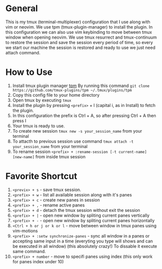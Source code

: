 # General
This is my tmux (terminal-multiplexer) configuration that I use along with vim or neovim.
We use tpm (tmux-plugin-manager) to install the plugin. In this configuration we can also use vim keybinding to move between tmux window when opening neovim.
We use tmux resurrect and tmux-continuum to restore the session and save the session every period of time, so every we start our machine the session is restored and ready to use we just need attach command.

# How to Use
1. Install tmux plugin manager [tpm](https://github.com/tmux-plugins/tpm)
    By running this command `git clone https://github.com/tmux-plugins/tpm ~/.tmux/plugins/tpm`
2. Copy this config file to your home directory
3. Open tmux by executing `tmux`
4. Install the plugin by pressing `<prefix>` + I (capital i, as in Install) to fetch the plugin.
5. In this configuration the prefix is Ctrl + A, so after pressing Ctrl + A then press I
6. Your tmux is ready to use.
7. To create new session `tmux new -s your_session_name` from your terminal
8. To attacth to previous session use command `tmux attach -t your_session_name` from your terminal
9. To rename session `<prefix> + :rename-session [-t current-name] [new-name]` from inside tmux session

# Favorite Shortcut
1. `<previx> + s` - save tmux session.
2. `<prefix> + w` - list all available session along with it's panes
3. `<prefix> + c` - create new panes in session
4. `<prefix> + ,` - rename active panes
5. `<prefix> + d` - detach the tmux session without exit the session
6. `<prefix> + |` - open new window by spliting current panes vertically
7. `<prefix> + -` - open new window by spliting current panes horizontally
8. `<Ctrl + h or j or k or l` - move between window in tmux panes using vim-motions
9. `<prefix> + :setw synchronize-panes` - sync all window in a panes or accepting same input in a time (everyting you type will shows and can be executed in all window) (this absolutely crazy!)
    To dissable it execute same command.
11. `<prefix> + number` - move to specifi panes using index (this only work for panes index under 10)
